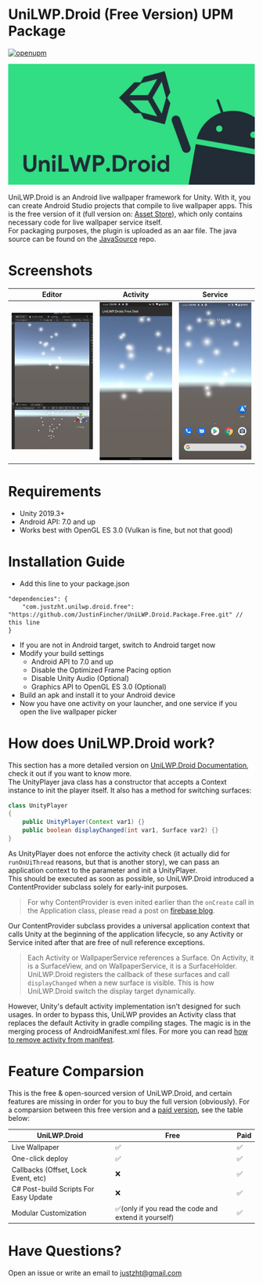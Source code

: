 # UniLWP.Droid (Free Version) UPM Package
[![openupm](https://img.shields.io/npm/v/com.justzht.unilwp.droid.free?label=openupm&registry_uri=https://package.openupm.com)](https://openupm.com/packages/com.justzht.unilwp.droid.free/)

![](Documentation~/unity-banner.jpg)

UniLWP.Droid is an Android live wallpaper framework for Unity. With it, you can create Android Studio projects that compile to live wallpaper apps. This is the free version of it (full version on: [Asset Store](http://u3d.as/1QVw)), which only contains necessary code for live wallpaper service itself.  
For packaging purposes, the plugin is uploaded as an aar file. The java source can be found on the [JavaSource](https://github.com/JustinFincher/UniLWP.Droid.Free.JavaSource) repo.

# Screenshots
| Editor             | Activity             |  Service |
:-------------------------:|:-------------------------:|:-------------------------:
![](Documentation~/unity-editor.jpg)  | ![](Documentation~/unity-activity.jpg)  |  ![](Documentation~/unity-service.jpg)

# Requirements

- Unity 2019.3+ 
- Android API: 7.0 and up
- Works best with OpenGL ES 3.0 (Vulkan is fine, but not that good)

# Installation Guide

- Add this line to your package.json
```
"dependencies": {
    "com.justzht.unilwp.droid.free": "https://github.com/JustinFincher/UniLWP.Droid.Package.Free.git" // this line
}
```
- If you are not in Android target, switch to Android target now
- Modify your build settings
  - Android API to 7.0 and up
  - Disable the Optimized Frame Pacing option
  - Disable Unity Audio (Optional)
  - Graphics API to OpenGL ES 3.0 (Optional)
- Build an apk and install it to your Android device
- Now you have one activity on your launcher, and one service if you open the live wallpaper picker

# How does UniLWP.Droid work?
This section has a more detailed version on [UniLWP.Droid Documentation](https://docs.google.com/document/d/10b5zDYjr2MDDKUhuUeq192YYoOb5YHcEqfLbr_5m9iM/edit?usp=sharing), check it out if you want to know more.  
The UnityPlayer java class has a constructor that accepts a Context instance to init the player itself. It also has a method for switching surfaces:
```java
class UnityPlayer
{
    public UnityPlayer(Context var1) {}
    public boolean displayChanged(int var1, Surface var2) {}
}
```
As UnityPlayer does not enforce the activity check (it actually did for `runOnUiThread` reasons, but that is another story), we can pass an application context to the parameter and init a UnityPlayer.   
This should be executed as soon as possible, so UniLWP.Droid introduced a ContentProvider subclass solely for early-init purposes. 
> For why ContentProvider is even inited earlier than the `onCreate` call in the Application class, please read a post on [firebase blog](http://firebase.googleblog.com/2016/12/how-does-firebase-initialize-on-android.html).   

Our ContentProvider subclass provides a universal application context that calls Unity at the beginning of the application lifecycle, so any Activity or Service inited after that are free of null reference exceptions.  
> Each Activity or WallpaperService references a Surface. On Activity, it is a SurfaceView, and on WallpaperService, it is a SurfaceHolder. UniLWP.Droid registers the callback of these surfaces and call `displayChanged` when a new surface is visible. This is how UniLWP.Droid switch the display target dynamically.  

However, Unity's default activity implementation isn't designed for such usages. In order to bypass this, UniLWP provides an Activity class that replaces the default Activity in gradle compiling stages. The magic is in the merging process of AndroidManifest.xml files. For more you can read [how to remove activity from manifest](https://developer.android.com/studio/build/manifest-merge).

# Feature Comparsion
This is the free & open-sourced version of UniLWP.Droid, and certain features are missing in order for you to buy the full version (obviously). For a comparsion between this free version and a [paid version](http://u3d.as/1QVw), see the table below:

| UniLWP.Droid                          | Free                                                | Paid |
|---------------------------------------|-----------------------------------------------------|------|
| Live Wallpaper                        | ✅                                                   | ✅    |
| One-click deploy                      | ✅                                                   | ✅    |
| Callbacks (Offset, Lock Event, etc)   | ❌                                                   | ✅    |
| C# Post-build Scripts For Easy Update | ❌                                                   | ✅    |
| Modular Customization                 | ✅(only if you read the code and extend it yourself) | ✅    |

# Have Questions?
Open an issue or write an email to [justzht@gmail.com](mailto:justzht+unilwp@gmail.com)
